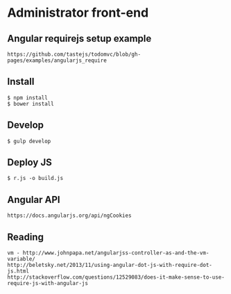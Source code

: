 # Administrator front-end

## Angular requirejs setup example

    https://github.com/tastejs/todomvc/blob/gh-pages/examples/angularjs_require

## Install

    $ npm install
    $ bower install

## Develop

    $ gulp develop

## Deploy JS

    $ r.js -o build.js

## Angular API
    
    https://docs.angularjs.org/api/ngCookies
    
## Reading

    vm - http://www.johnpapa.net/angularjss-controller-as-and-the-vm-variable/
    http://beletsky.net/2013/11/using-angular-dot-js-with-require-dot-js.html
    http://stackoverflow.com/questions/12529083/does-it-make-sense-to-use-require-js-with-angular-js